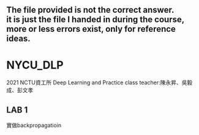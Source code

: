 The file provided is not the correct answer.  
it is just the file I handed in during the course, more or less errors exist, only for reference ideas.
--
# NYCU_DLP
2021 NCTU資工所 Deep Learning and Practice class
teacher:陳永昇、吳毅成、彭文孝

## LAB 1
實做backpropagatioin
